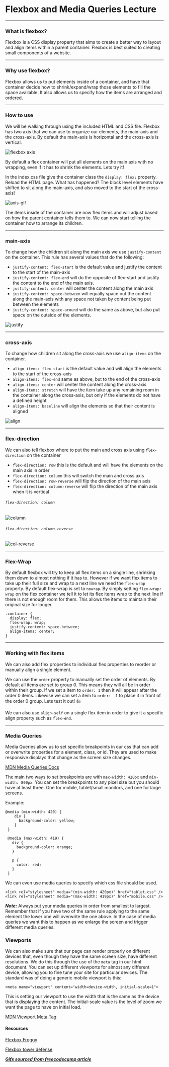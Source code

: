 # Flexbox and Media Queries Lecture
<hr>

### What is flexbox?
Flexbox is a CSS display property that aims to create a better way to layout and align items within a parent container. Flexbox is best suited to creating small components of a website.
<hr>

### Why use flexbox?
Flexbox allows us to put elements inside of a container, and have that container decide how to shrink/expand/wrap those elements to fill the space available. It also allows us to specify how the items are arranged and ordered.
<hr>

### How to use

We will be walking through using the included HTML and CSS file. Flexbox has two axis that we can use to organize our elements, the main-axis and the cross-axis. By default the main-axis is horizontal and the cross-axis is vertical.  

![flexbox axis](https://cdn-images-1.medium.com/max/800/1*_Ruy6jFG7gUpSf76IUcJTQ.png)

By default a flex container will put all elements on the main axis with no wrapping, even if it has to shrink the elements. Lets try it!

In the index.css file give the container class the `display: flex;` property. Reload the HTML page. What has happened? The block level elements have shifted to sit along the main-axis, and also moved to the start of the cross-axis!

![axis-gif](https://cdn-images-1.medium.com/max/1000/1*L2W-ziqU45a1BNWV79ijDQ.gif)

The items inside of the container are now flex items and will adjust based on how the parent container tells them to. We can now start telling the container how to arrange its children.
<hr>

### main-axis

To change how the children sit along the main axis we use `justify-content` on the container. This rule has several values that do the following:

- `justify-content: flex-start` is the default value and justify the content to the start of the main-axis
- `justify-content: flex-end` will do the opposite of flex-start and justify the content to the end of the main axis.
- `justify-content: center` will center the content along the main axis
- `justify-content: space-between` will equally space out the content along the main-axis with any space not taken by content being put between the elements
- `justify-content: space-around` will do the same as above, but also put space on the outside of the elements.

![justify](https://cdn-images-1.medium.com/max/1000/1*2-6Tw8jqWrMKOfIugKyuDA.gif)
<hr>

### cross-axis

To change how children sit along the cross-axis we use `align-items` on the container.

- `align-items: flex-start` is the default value and will align the elements to the start of the cross-axis
- `align-items: flex-end` same as above, but to the end of the cross-axis
- `align-items: center` will center the content along the cross-axis
- `align-items: stretch` will have the item take up any remaining room in the container along the cross-axis, but only if the elements do not have a defined height
- `align-items: baseline` will align the elements so that their content is aligned

![align](https://cdn-images-1.medium.com/max/1000/1*htfdNmRIIFu_veRaFOj5qA.gif)
<hr>

### flex-direction

We can also tell flexbox where to put the main and cross axis using `flex-direction` on the container

- `flex-direction: row` this is the default and will have the elements on the main axis in order
- `flex-direction: column` this will switch the main and cross axis
- `flex-direction: row-reverse` will flip the direction of the main axis
- `flex-direction: column-reverse` will flip the direction of the main axis when it is vertical

###### `flex-direction: column`
![column](https://cdn-images-1.medium.com/max/1000/1*4yKnG2-vuPF5XA-BmXADLQ.gif)

###### `flex-direction: column-reverse`
![col-reverse](https://cdn-images-1.medium.com/max/1000/1*PBr_ncouIehALaEOWmSbpQ.gif)

<hr>

### Flex-Wrap
By default flexbox will try to keep all flex items on a single line, shrinking them down to almost nothing if it has to.  However if we want flex items to take up their full size and wrap to a next line we need the `flex-wrap` property. By default flex-wrap is set to `nowrap`. By simply setting `flex-wrap: wrap` on the flex container we tell it to let its flex items wrap to the next line if there is not enough room for them. This allows the items to maintain their original size for longer.

```
.container {
  display: flex;
  flex-wrap: wrap;
  justify-content: space-between;
  align-items: center;
}
```

<hr>

### Working with flex items
We can also add flex properties to individual flex properties to reorder or manually align a single element.

We can use the `order` property to manually set the order of elements. By default all items are set to group 0.  This means they will all be in order within their group. If we set a item to `order: 1` then it will appear after the order 0 items. Likewise we can set a item to `order: -1` to place it in front of the order 0 group. Lets test it out! 👍

We can also use `align-self` on a single flex item in order to give it a specific align property such as `flex-end`.

<hr>

### Media Queries
Media Queries allow us to set specific breakpoints in our css that can add or overwrite properties for a element, class, or id. They are used to make responsive displays that change as the screen size changes.

[MDN Media Queries Docs](https://developer.mozilla.org/en-US/docs/Web/CSS/Media_Queries/Using_media_queries)

The main two ways to set breakpoints are with `max-width: 420px` and `min-width: 800px`. You can set the breakpoints to any pixel size but you should have at least three. One for mobile, tablet/small monitors, and one for large screens.

Example:

```
@media (min-width: 420) {
    div {
      background-color: yellow;
    }
 }

 @media (max-width: 419) {
   div {
     background-color: orange;
   }

   p {
     color: red;
   }
 }
 ```

We can even use media queries to specify which css file should be used.

`<link rel="stylesheet" media="(min-width: 420px)" href="tablet.css" />`
`<link rel="stylesheet" media="(max-width: 419px)" href="mobile.css" />`

***Note:*** Always put your media queries in order from smallest to largest. Remember that if you have two of the same rule applying to the same element the lower one will overwrite the one above. In the case of media queries we want this to happen as we enlarge the screen and trigger different media queries.

### Viewports
We can also make sure that our page can render properly on different devices that, even though they have the same screen size, have different resolutions. We do this through the use of the `meta` tag in our html document. You can set up different viewports for almost any different device, allowing you to fine tune your site for particular devices. The standard was of doing a generic mobile viewport is this:

`<meta name="viewport" content="width=device-width, initial-scale=1">`

This is setting our viewport to use the width that is the same as the device that is displaying the content. The initial-scale value is the level of zoom we want the page to have on initial load.

[MDN Viewport Meta Tag](https://developer.mozilla.org/en-US/docs/Mozilla/Mobile/Viewport_meta_tag)

#### Resources
[Flexbox Froggy](http://flexboxfroggy.com/)

[Flexbox tower defense](http://www.flexboxdefense.com/)

*****[Gifs sourced from freecodecamp article](https://medium.freecodecamp.com/an-animated-guide-to-flexbox-d280cf6afc35#.80akkiqf1)*****
